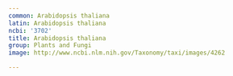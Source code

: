 ```yaml
---
common: Arabidopsis thaliana
latin: Arabidopsis thaliana
ncbi: '3702'
title: Arabidopsis thaliana
group: Plants and Fungi
image: http://www.ncbi.nlm.nih.gov/Taxonomy/taxi/images/4262

---
```


